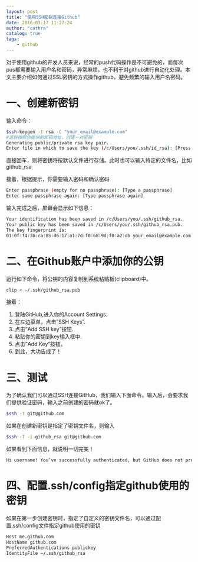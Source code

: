 ```yaml
---
layout: post
title: "使用SSH密钥连接Github"
date: 2016-03-17 11:27:24
author: "cathra"
catalog: true
tags:
    - github
---
```


对于使用github的开发人员来说，经常的push代码操作是不可避免的，而每次pus都需要输入用户名和密码，异常麻烦，也不利于对github进行自动化处理。本文主要介绍如何通过SSL密钥的方式操作github，避免频繁的输入用户名密码。

<!-- more -->

一、创建新密钥
===

输入命令：

``` bash
$ssh-keygen -t rsa -C "your_email@example.com"
#这将按照你提供的邮箱地址，创建一对密钥
Generating public/private rsa key pair.
Enter file in which to save the key (/c/Users/you/.ssh/id_rsa): [Press enter]
```

直接回车，则将密钥将按默认文件进行存储。此时也可以输入特定的文件名，比如github_rsa

接着，根据提示，你需要输入密码和确认密码

``` bash
Enter passphrase (empty for no passphrase): [Type a passphrase]
Enter same passphrase again: [Type passphrase again]
```

输入完成之后，屏幕会显示如下信息：

``` bash
Your identification has been saved in /c/Users/you/.ssh/github_rsa.
Your public key has been saved in /c/Users/you/.ssh/github_rsa.pub.
The key fingerprint is:
01:0f:f4:3b:ca:85:d6:17:a1:7d:f0:68:9d:f0:a2:db your_email@example.com
```

二、在Github账户中添加你的公钥
===


运行如下命令，将公钥的内容复制到系统粘贴板(clipboard)中。

``` bash
clip < ~/.ssh/github_rsa.pub
```

接着：

1. 登陆GitHub,进入你的Account Settings.
2. 在左边菜单，点击”SSH Keys”.
3. 点击”Add SSH key”按钮.
4. 粘贴你的密钥到key输入框中.
5. 点击”Add Key”按钮。
6. 到此，大功告成了！

三、测试
===

为了确认我们可以通过SSH连接GitHub，我们输入下面命令。输入后，会要求我们提供验证密码，输入之前创建的密码就ok了。

``` bash
$ssh -T git@github.com
```

如果在创建新密钥是指定了密钥文件名，则输入

``` bash
$ssh -T -i github_rsa git@github.com
```

如果看到下面信息，就说明一切完美！

``` bash
Hi username! You’ve successfully authenticated, but GitHub does not provide shell access.
```

四、配置.ssh/config指定github使用的密钥
===

如果在第一步创建密钥时，指定了自定义的密钥文件名，可以通过配置.ssh/config文件指定github使用的密钥

``` bash
Host me.github.com
HostName github.com
PreferredAuthentications publickey
IdentityFile ~/.ssh/github_rsa
```




